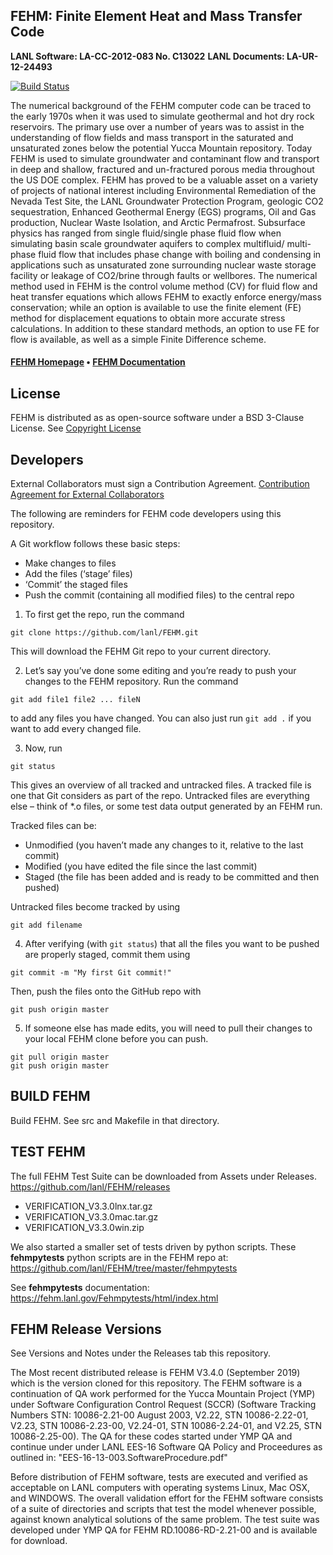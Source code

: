## FEHM: Finite Element Heat and Mass Transfer Code ##
**LANL Software: LA-CC-2012-083  No. C13022**
**LANL Documents: LA-UR-12-24493**

[![Build Status](https://travis-ci.org/lanl/FEHM.svg?branch=master)](https://travis-ci.org/lanl/FEHM)

The numerical background of the FEHM computer code can be traced to the early 1970s when it was used to simulate geothermal and hot dry rock reservoirs. The primary use over a number of years was to assist in the understanding of flow fields and mass transport in the saturated and unsaturated zones below the potential Yucca Mountain repository. Today FEHM is used to simulate groundwater and contaminant flow and transport in deep and shallow, fractured and un-fractured porous media throughout the US DOE complex. FEHM has proved to be a valuable asset on a variety of projects of national interest including Environmental Remediation of the Nevada Test Site, the LANL Groundwater Protection Program, geologic CO2 sequestration, Enhanced Geothermal Energy (EGS) programs, Oil and Gas production, Nuclear Waste Isolation, and Arctic Permafrost. Subsurface physics has ranged from single fluid/single phase fluid flow when simulating basin scale groundwater aquifers to complex multifluid/ multi-phase fluid flow that includes phase change with boiling and condensing in applications such as unsaturated zone surrounding nuclear waste storage facility or leakage of CO2/brine through faults or wellbores. The numerical method used in FEHM is the control volume method (CV) for fluid flow and heat transfer equations which allows FEHM to exactly enforce energy/mass conservation; while an option is available to use the finite element (FE) method for displacement equations to obtain more accurate stress calculations. In addition to these standard methods, an option to use FE for flow is available, as well as a simple Finite Difference scheme.


#### [FEHM Homepage](https://fehm.lanl.gov) • [FEHM Documentation](http://lanl.github.io/FEHM/) 


## License ##

FEHM is distributed as as open-source software under a BSD 3-Clause License. See [Copyright License](LICENSE.md)


## Developers ##

External Collaborators must sign a Contribution Agreement. [Contribution Agreement for External Collaborators](CONTRIBUTING.md)

The following are reminders for FEHM code developers using this repository.

A Git workflow follows these basic steps:
* Make changes to files
* Add the files (‘stage’ files)
* ‘Commit’ the staged files
* Push the commit (containing all modified files) to the central repo
 
1. To first get the repo, run the command

```
git clone https://github.com/lanl/FEHM.git
```

This will download the FEHM Git repo to your current directory.
 
2. Let’s say you’ve done some editing and you’re ready to push your changes to the FEHM repository.
Run the command

```
git add file1 file2 ... fileN
```
 
to add any files you have changed. You can also just run `git add .` if you want to add every changed file.
 
3. Now, run
 
``` 
git status
```
 
This gives an overview of all tracked and untracked files.
A tracked file is one that Git considers as part of the repo.
Untracked files are everything else – think of *.o files, or some test data output generated by an FEHM run.
 
Tracked files can be:
* Unmodified (you haven’t made any changes to it, relative to the last commit)
* Modified (you have edited the file since the last commit)
* Staged (the file has been added and is ready to be committed and then pushed)
 
Untracked files become tracked by using
```
git add filename
```
 
4. After verifying (with `git status`) that all the files you want to be pushed are properly staged, commit them using

```
git commit -m "My first Git commit!"
```
 
Then, push the files onto the GitHub repo with

```
git push origin master
```
 
5. If someone else has made edits, you will need to pull their changes to your local FEHM clone before you can push.
 
```
git pull origin master
git push origin master
```

## BUILD FEHM ##

Build FEHM. See src and Makefile in that directory.

## TEST FEHM ##

The full FEHM Test Suite can be downloaded from Assets under Releases.
https://github.com/lanl/FEHM/releases
- VERIFICATION_V3.3.0lnx.tar.gz
- VERIFICATION_V3.3.0mac.tar.gz
- VERIFICATION_V3.3.0win.zip 

We also started a smaller set of tests driven by python scripts.
These **fehmpytests** python scripts are in the FEHM repo at:
https://github.com/lanl/FEHM/tree/master/fehmpytests

See **fehmpytests** documentation:
https://fehm.lanl.gov/Fehmpytests/html/index.html


## FEHM Release Versions ##


See Versions and Notes under the Releases tab this repository.

The Most recent distributed release is FEHM V3.4.0 (September 2019) which is the version cloned for this repository. The FEHM software is a continuation of QA work performed for the Yucca Mountain Project (YMP) under Software Configuration Control Request (SCCR) (Software Tracking Numbers STN: 10086-2.21-00 August 2003, V2.22, STN 10086-2.22-01, V2.23, STN 10086-2.23-00, V2.24-01, STN 10086-2.24-01, and V2.25, STN 10086-2.25-00). 
The QA for these codes started under YMP QA and continue under under LANL EES-16 Software QA Policy and Proceedures as outlined in: "EES-16-13-003.SoftwareProcedure.pdf" 

Before distribution of FEHM software, tests are executed and verified as acceptable on LANL computers with operating systems Linux, Mac OSX, and WINDOWS. The overall validation effort for the FEHM software consists of a suite of directories and scripts that test the model whenever possible, against known analytical solutions of the same problem. The test suite was developed under YMP QA for FEHM RD.10086-RD-2.21-00 and is available for download.

